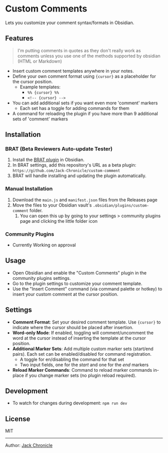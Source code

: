 # Custom Comments

Lets you customize your comment syntax/formats in Obsidian.

## Features

> I'm putting comments in quotes as they don't really work as comments unless you use one of the methods supported by obsidian (HTML or Markdown)

- Insert custom comment templates anywhere in your notes.
- Define your own comment format using `{cursor}` as a placeholder for the cursor position.
  - Example templates:
    - `%% {cursor} %%`
    - `<!-- {cursor} -->`
- You can add additional sets if you want even more 'comment' markers
  - Each set has a toggle for adding commands for them
- A command for reloading the plugin if you have more than 9 additional sets of 'comment' markers

## Installation

### BRAT (Beta Reviewers Auto-update Tester)

1. Install the [BRAT plugin](https://github.com/TfTHacker/obsidian42-brat) in Obsidian.
2. In BRAT settings, add this repository's URL as a beta plugin:  
   `https://github.com/Jack-Chronicle/custom-comment`
3. BRAT will handle installing and updating the plugin automatically.

### Manual Installation

1. Download the `main.js` and `manifest.json` files from the Releases page
2. Move the files to your Obsidian vault's `.obsidian/plugins/custom-comment` folder.
   1. You can open this up by going to your settings > community plugins page and clicking the little folder icon

### Community Plugins

- Currently Working on approval
<!-- Open the Community Plugins tab in the settings and search for "Custom Comments" -->

## Usage

- Open Obsidian and enable the "Custom Comments" plugin in the community plugins settings.
- Go to the plugin settings to customize your comment template.
- Use the "Insert Comment" command (via command palette or hotkey) to insert your custom comment at the cursor position.

## Settings

- **Comment Format**: Set your desired comment template. Use `{cursor}` to indicate where the cursor should be placed after insertion.
- **Word-only Mode**: If enabled, toggling will comment/uncomment the word at the cursor instead of inserting the template at the cursor position.
- **Additional Marker Sets**: Add multiple custom marker sets (start/end pairs). Each set can be enabled/disabled for command registration.
  - A toggle for en/disabling the command for that set
  - Two input fields, one for the *start* and one for the *end* markers
- **Reload Marker Commands**: Command to reload marker commands in-place if you change marker sets (no plugin reload required).

## Development

- To watch for changes during development: `npm run dev`

## License

MIT

---

Author: [Jack Chronicle](https://github.com/Jack-Chronicle)